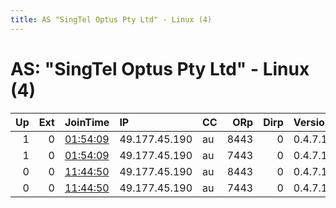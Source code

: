 ```yaml
---
title: AS "SingTel Optus Pty Ltd" - Linux (4)
---
```


# AS: "SingTel Optus Pty Ltd" - Linux (4)

|   Up |   Ext | JoinTime                                                                                              | IP            | CC   |   ORp |   Dirp | Version   | Contact                | Nickname   |   eFamMembers |
|-----:|------:|:------------------------------------------------------------------------------------------------------|:--------------|:-----|------:|-------:|:----------|:-----------------------|:-----------|--------------:|
|    1 |     0 | [01:54:09](https://nusenu.github.io/OrNetStats/w/relay/3C5869A9A5E84DFD519698EB2478766F19838DF7.html) | 49.177.45.190 | au   |  8443 |      0 | 0.4.7.12  | wayne.bennett@live.com | number1    |             1 |
|    1 |     0 | [01:54:09](https://nusenu.github.io/OrNetStats/w/relay/87C224821E07F01E56C09405F5DA9990C725C4E5.html) | 49.177.45.190 | au   |  7443 |      0 | 0.4.7.12  | wayne.bennett@live.com | number2    |             1 |
|    0 |     0 | [11:44:50](https://nusenu.github.io/OrNetStats/w/relay/3E44F83E24CC6E55E7E6098C3F2EB256F930C7CA.html) | 49.177.45.190 | au   |  8443 |      0 | 0.4.7.12  | wayne.bennett@live.com | number1    |             1 |
|    0 |     0 | [11:44:50](https://nusenu.github.io/OrNetStats/w/relay/B47BA03B585C2EA673DF065436901460774B6821.html) | 49.177.45.190 | au   |  7443 |      0 | 0.4.7.12  | wayne.bennett@live.com | number2    |             1 |
